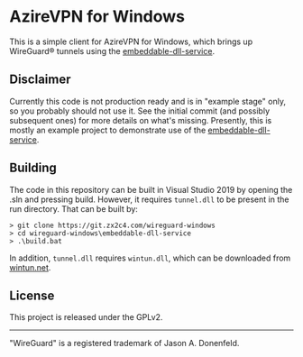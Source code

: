 # AzireVPN for Windows

This is a simple client for AzireVPN for Windows, which brings up WireGuard® tunnels using the [embeddable-dll-service](https://git.zx2c4.com/wireguard-windows/about/embeddable-dll-service/README.md).

## Disclaimer

Currently this code is not production ready and is in "example stage" only, so you probably should not use it. See the initial commit (and possibly subsequent ones) for more details on what's missing. Presently, this is mostly an example project to demonstrate use of the [embeddable-dll-service](https://git.zx2c4.com/wireguard-windows/about/embeddable-dll-service/README.md).

## Building

The code in this repository can be built in Visual Studio 2019 by opening the .sln and pressing build. However, it requires `tunnel.dll` to be present in the run directory. That can be built by:

```batch
> git clone https://git.zx2c4.com/wireguard-windows
> cd wireguard-windows\embeddable-dll-service
> .\build.bat
```

In addition, `tunnel.dll` requires `wintun.dll`, which can be downloaded from [wintun.net](https://www.wintun.net).

## License

This project is released under the GPLv2.

---

"WireGuard" is a registered trademark of Jason A. Donenfeld.
